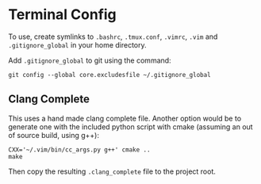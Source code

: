 # Terminal Config

To use, create symlinks to `.bashrc`, `.tmux.conf`, `.vimrc`, `.vim` and `.gitignore_global` in your home directory. 

Add `.gitignore_global` to git using the command:

	git config --global core.excludesfile ~/.gitignore_global

## Clang Complete

This uses a hand made clang complete file. Another option would be to generate one with the included python script with cmake (assuming an out of source build, using g++):

	CXX='~/.vim/bin/cc_args.py g++' cmake ..
	make

Then copy the resulting `.clang_complete` file to the project root.

